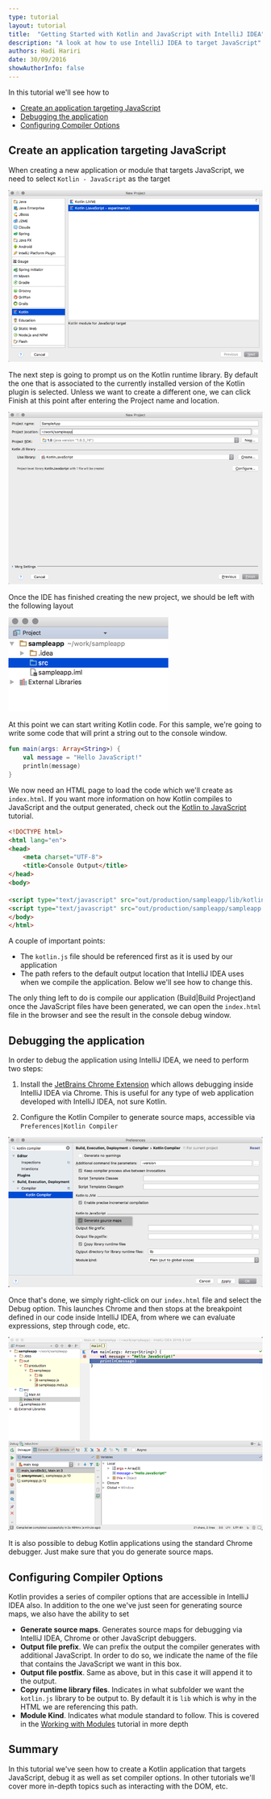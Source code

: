 ```yaml
---
type: tutorial
layout: tutorial
title:  "Getting Started with Kotlin and JavaScript with IntelliJ IDEA"
description: "A look at how to use IntelliJ IDEA to target JavaScript"
authors: Hadi Hariri 
date: 30/09/2016
showAuthorInfo: false
---
```


In this tutorial we'll see how to

* [Create an application targeting JavaScript](#Creatingantargetingjavascript)
* [Debugging the application](#debuggingtheapplication)
* [Configuring Compiler Options](#configuringcompileroptions)


## Create an application targeting JavaScript

When creating a new application or module that targets JavaScript, we need to select `Kotlin - JavaScript` as the target

 
 ![First Step of Wizard](first-step-wizard.png)
 
The next step is going to prompt us on the Kotlin runtime library. By default the one that is associated to the currently installed
version of the Kotlin plugin is selected. Unless we want to create a different one, we can click Finish at this point after 
entering the Project name and location. 
 
![Selecting Runtime](second-step-wizard.png)
 
Once the IDE has finished creating the new project, we should be left with the following layout
 
![Project Structure](project-structure.png)

At this point we can start writing Kotlin code. For this sample, we're going to write some code that will print a string
out to the console window.

```kotlin
fun main(args: Array<String>) {
    val message = "Hello JavaScript!"
    println(message)
}
```

We now need an HTML page to load the code which we'll create as `index.html`. If you want more information on how Kotlin compiles to JavaScript and the output generated, check out the 
[Kotlin to JavaScript](../kotlin-to-javascript/kotlin-to-javascript.html) tutorial. 

```html 
<!DOCTYPE html>
<html lang="en">
<head>
    <meta charset="UTF-8">
    <title>Console Output</title>
</head>
<body>

<script type="text/javascript" src="out/production/sampleapp/lib/kotlin.js"></script>
<script type="text/javascript" src="out/production/sampleapp/sampleapp.js"></script>
</body>
</html>
```

A couple of important points:

* The `kotlin.js` file should be referenced first as it is used by our application
* The path refers to the default output location that IntelliJ IDEA uses when we compile the application. Below we'll see how to change this.

The only thing left to do is compile our application (Build|Build Project)and once the JavaScript files have been generated, we can open the `index.html` file in the browser and see the result
in the console debug window.

## Debugging the application

In order to debug the application using IntelliJ IDEA, we need to perform two steps:

1. Install the [JetBrains Chrome Extension](https://chrome.google.com/webstore/detail/jetbrains-ide-support/hmhgeddbohgjknpmjagkdomcpobmllji?hl=en) which allows debugging inside IntelliJ IDEA via Chrome. This is useful for any type
of web application developed with IntelliJ IDEA, not sure Kotlin. 

2. Configure the Kotlin Compiler to generate source maps, accessible via `Preferences|Kotlin Compiler`

![SourceMaps](compiler-options-sourcemaps.png)

Once that's done, we simply right-click on our `index.html` file and select the Debug option. This launches Chrome and then stops at the breakpoint defined in our code inside IntelliJ IDEA, from where
we can evaluate expressions, step through code, etc.

![Debugger](debugger.png)

It is also possible to debug Kotlin applications using the standard Chrome debugger. Just make sure that you do generate source maps.

## Configuring Compiler Options

Kotlin provides a series of compiler options that are accessible in IntelliJ IDEA also. In addition to the one we've just seen for
generating source maps, we also have the ability to set

* **Generate source maps**. Generates source maps for debugging via IntelliJ IDEA, Chrome or other JavaScript debuggers.
* **Output file prefix**. We can prefix the output the compiler generates with additional JavaScript. In order to do so, we indicate the name of the file that contains the JavaScript we want in this box.
* **Output file postfix**. Same as above, but in this case it will append it to the output. 
* **Copy runtime library files**. Indicates in what subfolder we want the `kotlin.js` library to be output to. By default it is `lib` which is why in the HTML we are referencing this path. 
* **Module Kind**. Indicates what module standard to follow. This is covered in the [Working with Modules](../working-with-modules/working-with-modules.html) tutorial in more depth

## Summary

In this tutorial we've seen how to create a Kotlin application that targets JavaScript, debug it as well as set compiler options. In other tutorials we'll cover more in-depth topics such as interacting with the DOM, etc.








